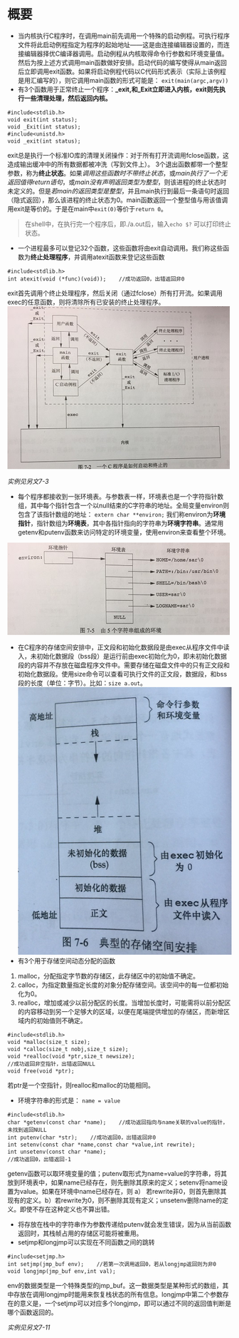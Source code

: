 # 概要
- 当内核执行C程序时，在调用main前先调用一个特殊的启动例程。可执行程序文件将此启动例程指定为程序的起始地址——这是由连接编辑器设置的，而连接编辑器择优C编译器调用。启动例程从内核取得命令行参数和环境变量值。然后为按上述方式调用main函数做好安排。启动代码的编写使得从main返回后立即调用exit函数。如果将启动例程代码以C代码形式表示（实际上该例程是用汇编写的），则它调用main函数的形式可能是：
`exit(main(argc,argv))`
- 有3个函数用于正常终止一个程序：**\_exit,和_Exit立即进入内核，exit则先执行一些清理处理，然后返回内核。**
```
#include<stdlib.h>
void exit(int status);
void _Exit(int status);
#include<unistd.h>
void _exit(int status);
```
exit总是执行一个标准IO库的清理关闭操作：对于所有打开流调用fclose函数，这造成输出缓冲中的所有数据都被冲洗（写到文件上）。
3个退出函数都带一个整型参数，称为**终止状态**。如果*调用这些函数时不带终止状态*，或*main执行了一个无返回值得return语句*，或*main没有声明返回类型为整型*，则该进程的终止状态时未定义的。但是*若main的返回类型是整型*，并且main执行到最后一条语句时返回（隐式返回），那么该进程的终止状态为0。main函数返回一个整型值与用该值调用exit是等价的。于是在main中`exit(0)`等价于`return 0`。
> 在shell中，在执行完一个程序后，即./a.out后，输入`echo $?` 可以打印终止状态。

- 一个进程最多可以登记32个函数，这些函数将由exit自动调用。我们称这些函数为**终止处理程序**，并调用atexit函数来登记这些函数
```
#include<stdlib.h>
int atexit(void (*func)(void));    //成功返回0，出错返回非0
```
exit首先调用个终止处理程序，然后关闭（通过fclose）所有打开流。如果调用exec的任意函数，则将清除所有已安装的终止处理程序。
![](https://raw.githubusercontent.com/chenghui-li/blog-photos/master/%E8%BF%9B%E7%A8%8B%E5%86%85%E5%AD%98/%E5%90%AF%E5%8A%A8%E5%92%8C%E7%BB%88%E6%AD%A2.jpg)

*实例见另文7-3*

- 每个程序都接收到一张环境表。与参数表一样，环境表也是一个字符指针数组，其中每个指针包含一个以null结束的C字符串的地址。全局变量environ则包含了该指针数组的地址：
`extern char **environ;`
我们称environ为**环境指针**，指针数组为**环境表**，其中各指针指向的字符串为**环境字符串**。通常用getenv和putenv函数来访问特定的环境变量，使用environ来查看整个环境。

![](https://raw.githubusercontent.com/chenghui-li/blog-photos/master/%E8%BF%9B%E7%A8%8B%E5%86%85%E5%AD%98/%E7%8E%AF%E5%A2%83%E5%8F%98%E9%87%8F.jpg)
- 在C程序的存储空间安排中，正文段和初始化数据段是由exec从程序文件中读入，未初始化数据段（bss段）是运行前由exec初始化为0，即未初始化数据段的内容并不存放在磁盘程序文件中。需要存储在磁盘文件中的只有正文段和初始化数据段。使用size命令可以查看可执行文件的正文段，数据段，和bss段的长度（单位：字节）。比如：`size a.out`。
![](https://raw.githubusercontent.com/chenghui-li/blog-photos/master/%E8%BF%9B%E7%A8%8B%E5%86%85%E5%AD%98/%E5%AD%98%E5%82%A8%E7%A9%BA%E9%97%B4%E5%AE%89%E6%8E%92.jpg)
- 有3个用于存储空间动态分配的函数
1. malloc，分配指定字节数的存储区，此存储区中的初始值不确定。
2. calloc，为指定数量指定长度的对象分配存储空间。该空间中的每一位都初始化为0。
3. realloc，增加或减少以前分配区的长度。当增加长度时，可能需将以前分配区的内容移动到另一个足够大的区域，以便在尾端提供增加的存储区，而新增区域内的初始值则不确定。
```
#include<stdlib.h>
void *malloc(size_t size);
void *calloc(size_t nobj,size_t size);
void *realloc(void *ptr,size_t newsize);
//成功返回非空指针，出错返回NULL
void free(void *ptr);
```
若ptr是一个空指针，则realloc和malloc的功能相同。
- 环境字符串的形式是：
`name = value`
```
#include<stdlib.h>
char *getenv(const char *name);    //成功返回指向与name关联的value的指针，未找到返回NULL
int putenv(char *str);    //成功返回0，出错返回非0
int setenv(const char *name,const char *value,int rewrite);
int unsetenv(const char *name);    
//成功返回0，出错返回-1
```
getenv函数可以取环境变量的值；putenv取形式为name=value的字符串，将其放到环境表中，如果name已经存在，则先删除其原来的定义；setenv将name设置为value。如果在环境中name已经存在，则 a）
若rewrite非0，则首先删除其现有的定义。b）若rewrite为0，则不删除其现有定义；unsetenv删除name的定义。即使不存在这种定义也不算出错。
- 将存放在栈中的字符串作为参数传递给putenv就会发生错误，因为从当前函数返回时，其栈帧占用的存储区可能将被重用。
- setjmp和longjmp可以实现在不同函数之间的跳转
```
#include<setjmp.h>
int setjmp(jmp_buf env);    //若第一次调用返回0，若从longjmp返回则为非0
void longjmp(jmp_buf env,int val);
```
env的数据类型是一个特殊类型的jmp_buf。这一数据类型是某种形式的数组，其中存放在调用longjmp时能用来恢复栈状态的所有信息。longjmp中第二个参数存在的意义是，一个setjmp可以对应多个longjmp，即可以通过不同的返回值判断是哪个函数返回的。

*实例见另文7-11*

